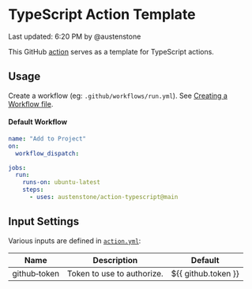 # TypeScript Action Template

Last updated: <!--TIME-->6:20 PM<!--END TIME--> by <!--AUTHOR-->@austenstone<!--END AUTHOR-->

This GitHub [action](https://docs.github.com/en/actions) serves as a template for TypeScript actions.

## Usage
Create a workflow (eg: `.github/workflows/run.yml`). See [Creating a Workflow file](https://help.github.com/en/articles/configuring-a-workflow#creating-a-workflow-file).

#### Default Workflow
```yml
name: "Add to Project"
on:
  workflow_dispatch:

jobs:
  run:
    runs-on: ubuntu-latest
    steps:
      - uses: austenstone/action-typescript@main
```

## Input Settings
Various inputs are defined in [`action.yml`](action.yml):

| Name | Description | Default |
| --- | - | - |
| github&#x2011;token | Token to use to authorize. | ${{&nbsp;github.token&nbsp;}} |
